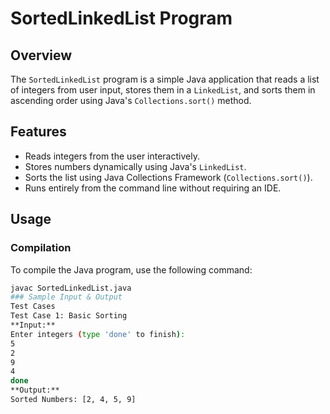 # SortedLinkedList Program

## Overview
The `SortedLinkedList` program is a simple Java application that reads a list of integers from user input, stores them in a `LinkedList`, and sorts them in ascending order using Java's `Collections.sort()` method.

## Features
- Reads integers from the user interactively.
- Stores numbers dynamically using Java's `LinkedList`.
- Sorts the list using Java Collections Framework (`Collections.sort()`).
- Runs entirely from the command line without requiring an IDE.

## Usage

### Compilation
To compile the Java program, use the following command:
```sh
javac SortedLinkedList.java
### Sample Input & Output
Test Cases
Test Case 1: Basic Sorting
**Input:**
Enter integers (type 'done' to finish):
5
2
9
4
done
**Output:**
Sorted Numbers: [2, 4, 5, 9]


